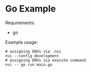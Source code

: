 # Go Example

Requirements:
- go

Example usage:
```DOSINI
# assigning ENVs via .nvi
nvi --config development
# assigning ENVs via execute command
nvi -- go run main.go
```
